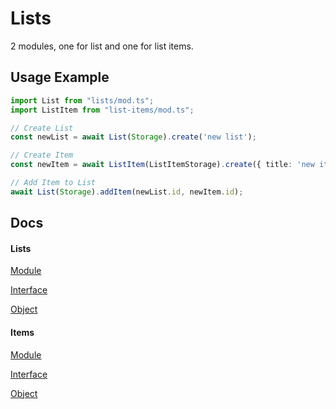 # Lists

2 modules, one for list and one for list items.

## Usage Example
```typescript
import List from "lists/mod.ts";
import ListItem from "list-items/mod.ts";

// Create List
const newList = await List(Storage).create('new list');

// Create Item
const newItem = await ListItem(ListItemStorage).create({ title: 'new item' });

// Add Item to List
await List(Storage).addItem(newList.id, newItem.id);
```

## Docs
#### Lists
[Module](https://doc.deno.land/https://raw.githubusercontent.com/ultraxlight/lists/main/src/lists/list/mod.ts/~/default)

[Interface](https://doc.deno.land/https://raw.githubusercontent.com/ultraxlight/lists/main/src/lists/list/types.ts/~/ListInterface)

[Object](https://doc.deno.land/https://raw.githubusercontent.com/ultraxlight/lists/main/src/lists/list/types.ts/~/List)

#### Items
[Module](https://doc.deno.land/https://raw.githubusercontent.com/ultraxlight/lists/main/src/list-items/list-item/mod.ts/~/default)

[Interface](https://doc.deno.land/https://raw.githubusercontent.com/ultraxlight/lists/main/src/list-items/list-item/types.ts/~/ListItemInterface)

[Object](https://doc.deno.land/https://raw.githubusercontent.com/ultraxlight/lists/main/src/list-items/list-item/types.ts/~/ListItem)